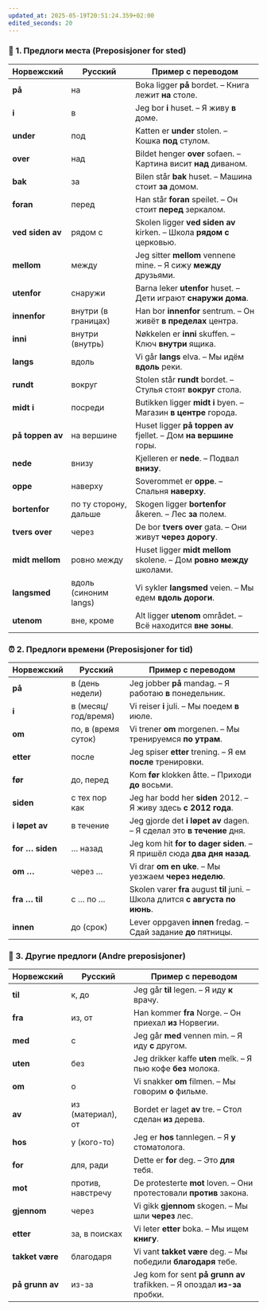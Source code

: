 ```yaml
---
updated_at: 2025-05-19T20:51:24.359+02:00
edited_seconds: 20
---
```

###  📍 1. Предлоги места (Preposisjoner for sted)

| Норвежский         | Русский              | Пример с переводом                                                |
|--------------------|----------------------|-------------------------------------------------------------------|
| **på**             | на                   | Boka ligger **på** bordet. – Книга лежит **на** столе.           |
| **i**              | в                   | Jeg bor **i** huset. – Я живу **в** доме.                         |
| **under**          | под                 | Katten er **under** stolen. – Кошка **под** стулом.              |
| **over**           | над                 | Bildet henger **over** sofaen. – Картина висит **над** диваном. |
| **bak**            | за                  | Bilen står **bak** huset. – Машина стоит **за** домом.           |
| **foran**          | перед               | Han står **foran** speilet. – Он стоит **перед** зеркалом.       |
| **ved siden av**   | рядом с             | Skolen ligger **ved siden av** kirken. – Школа **рядом с** церковью. |
| **mellom**         | между               | Jeg sitter **mellom** vennene mine. – Я сижу **между** друзьями. |
| **utenfor**        | снаружи             | Barna leker **utenfor** huset. – Дети играют **снаружи дома**.   |
| **innenfor**       | внутри (в границах) | Han bor **innenfor** sentrum. – Он живёт **в пределах** центра.  |
| **inni**           | внутри (внутрь)     | Nøkkelen er **inni** skuffen. – Ключ **внутри** ящика.           |
| **langs**          | вдоль               | Vi går **langs** elva. – Мы идём **вдоль** реки.                 |
| **rundt**          | вокруг              | Stolen står **rundt** bordet. – Стулья стоят **вокруг** стола.   |
| **midt i**         | посреди             | Butikken ligger **midt i** byen. – Магазин **в центре** города.  |
| **på toppen av**   | на вершине          | Huset ligger **på toppen av** fjellet. – Дом **на вершине** горы. |
| **nede**           | внизу               | Kjelleren er **nede**. – Подвал **внизу**.                        |
| **oppe**           | наверху             | Soverommet er **oppe**. – Спальня **наверху**.                   |
| **bortenfor**      | по ту сторону, дальше | Skogen ligger **bortenfor** åkeren. – Лес **за** полем.      |
| **tvers over**     | через               | De bor **tvers over** gata. – Они живут **через дорогу**.        |
| **midt mellom**    | ровно между         | Huset ligger **midt mellom** skolene. – Дом **ровно между** школами. |
| **langsmed**       | вдоль (синоним langs) | Vi sykler **langsmed** veien. – Мы едем **вдоль дороги**.     |
| **utenom**         | вне, кроме          | Alt ligger **utenom** området. – Всё находится **вне зоны**.     |

### ⏰ 2. Предлоги времени (Preposisjoner for tid)

| Норвежский      | Русский             | Пример с переводом                                                              |
| --------------- | ------------------- | ------------------------------------------------------------------------------- |
| **på**          | в (день недели)     | Jeg jobber **på** mandag. – Я работаю **в** понедельник.                        |
| **i**           | в (месяц/год/время) | Vi reiser **i** juli. – Мы поедем **в** июле.                                   |
| **om**          | по, в (время суток) | Vi trener **om** morgenen. – Мы тренируемся **по утрам**.                       |
| **etter**       | после               | Jeg spiser **etter** trening. – Я ем **после** тренировки.                      |
| **før**         | до, перед           | Kom **før** klokken åtte. – Приходи **до** восьми.                              |
| **siden**       | с тех пор как       | Jeg har bodd her **siden** 2012. – Я живу здесь **с 2012 года**.                |
| **i løpet av**  | в течение           | Jeg gjorde det **i løpet av** dagen. – Я сделал это **в течение** дня.          |
| **for … siden** | … назад             | Jeg kom hit **for to dager siden**. – Я пришёл сюда **два дня назад**.          |
| **om …**        | через …             | Vi drar **om en uke**. – Мы уезжаем **через неделю**.                           |
| **fra … til**   | с … по …            | Skolen varer **fra** august **til** juni. – Школа длится **с августа по июнь**. |
| **innen**       | до (срок)           | Lever oppgaven **innen** fredag. – Сдай задание **до** пятницы.                 |
### 🔁 3. Другие предлоги (Andre preposisjoner)

| Норвежский      | Русский           | Пример с переводом                                                        |
| --------------- | ----------------- | ------------------------------------------------------------------------- |
| **til**         | к, до             | Jeg går **til** legen. – Я иду **к** врачу.                               |
| **fra**         | из, от            | Han kommer **fra** Norge. – Он приехал **из** Норвегии.                   |
| **med**         | с                 | Jeg går **med** vennen min. – Я иду **с** другом.                         |
| **uten**        | без               | Jeg drikker kaffe **uten** melk. – Я пью кофе **без** молока.             |
| **om**          | о                 | Vi snakker **om** filmen. – Мы говорим **о** фильме.                      |
| **av**          | из (материал), от | Bordet er laget **av** tre. – Стол сделан **из** дерева.                  |
| **hos**         | у (кого-то)       | Jeg er **hos** tannlegen. – Я **у** стоматолога.                          |
| **for**         | для, ради         | Dette er **for** deg. – Это **для** тебя.                                 |
| **mot**         | против, навстречу | De protesterte **mot** loven. – Они протестовали **против** закона.       |
| **gjennom**     | через             | Vi gikk **gjennom** skogen. – Мы шли **через** лес.                       |
| **etter**       | за, в поисках     | Vi leter **etter** boka. – Мы ищем **книгу**.                             |
| **takket være** | благодаря         | Vi vant **takket være** deg. – Мы победили **благодаря** тебе.            |
| **på grunn av** | из-за             | Jeg kom for sent **på grunn av** trafikken. – Я опоздал **из-за** пробки. |
